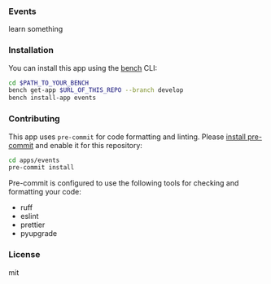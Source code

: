 ### Events

learn something

### Installation

You can install this app using the [bench](https://github.com/frappe/bench) CLI:

```bash
cd $PATH_TO_YOUR_BENCH
bench get-app $URL_OF_THIS_REPO --branch develop
bench install-app events
```

### Contributing

This app uses `pre-commit` for code formatting and linting. Please [install pre-commit](https://pre-commit.com/#installation) and enable it for this repository:

```bash
cd apps/events
pre-commit install
```

Pre-commit is configured to use the following tools for checking and formatting your code:

- ruff
- eslint
- prettier
- pyupgrade

### License

mit
